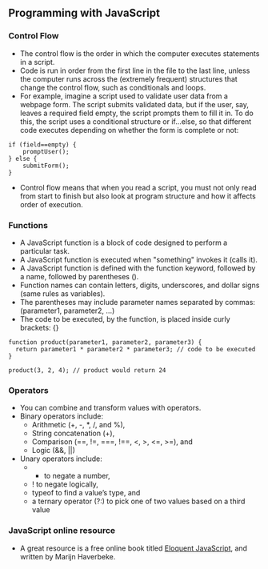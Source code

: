## Programming with JavaScript

### Control Flow

* The control flow is the order in which the computer executes statements in a script.
* Code is run in order from the first line in the file to the last line, unless the computer runs across the (extremely frequent) structures that change the control flow, such as conditionals and loops.
* For example, imagine a script used to validate user data from a webpage form. The script submits validated data, but if the user, say, leaves a required field empty, the script prompts them to fill it in. To do this, the script uses a conditional structure or if...else, so that different code executes depending on whether the form is complete or not:

```
if (field==empty) {
    promptUser();
} else {
    submitForm();
}
```
* Control flow means that when you read a script, you must not only read from start to finish but also look at program structure and how it affects order of execution.
  
### Functions

* A JavaScript function is a block of code designed to perform a particular task.
* A JavaScript function is executed when "something" invokes it (calls it).
* A JavaScript function is defined with the function keyword, followed by a name, followed by parentheses ().
* Function names can contain letters, digits, underscores, and dollar signs (same rules as variables).
* The parentheses may include parameter names separated by commas: (parameter1, parameter2, ...)
* The code to be executed, by the function, is placed inside curly brackets: {}

```
function product(parameter1, parameter2, parameter3) {
  return parameter1 * parameter2 * parameter3; // code to be executed
}

product(3, 2, 4); // product would return 24
```

### Operators

* You can combine and transform values with operators. 
* Binary operators include:
  * Arithmetic (+, -, *, /, and %), 
  * String concatenation (+), 
  * Comparison (==, !=, ===, !==, <, >, <=, >=), and 
  * Logic (&&, ||)
* Unary operators include:
  * - to negate a number,
  * ! to negate logically,  
  * typeof to find a value’s type, and
  * a ternary operator (?:) to pick one of two values based on a third value

### JavaScript online resource

* A great resource is a free online book titled [Eloquent JavaScript](https://eloquentjavascript.net/), and written by Marijn Haverbeke.

